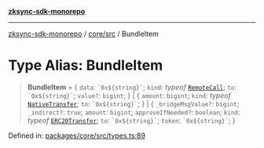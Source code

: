 [**zksync-sdk-monorepo**](../../../README.md)

---

[zksync-sdk-monorepo](../../../README.md) / [core/src](../README.md) / BundleItem

# Type Alias: BundleItem

> **BundleItem** = \{ `data`: `` `0x${string}` ``; `kind`: _typeof_ [`RemoteCall`](../variables/ItemKind.md#remotecall); `to`: `` `0x${string}` ``; `value?`: `bigint`; \} \| \{ `amount`: `bigint`; `kind`: _typeof_ [`NativeTransfer`](../variables/ItemKind.md#nativetransfer); `to`: `` `0x${string}` ``; \} \| \{ `_bridgeMsgValue?`: `bigint`; `_indirect?`: `true`; `amount`: `bigint`; `approveIfNeeded?`: `boolean`; `kind`: _typeof_ [`ERC20Transfer`](../variables/ItemKind.md#erc20transfer); `to`: `` `0x${string}` ``; `token`: `` `0x${string}` ``; \}

Defined in: [packages/core/src/types.ts:89](https://github.com/dutterbutter/zksync-sdk/blob/128d557933eb10f01edd78c0b3392137ca480daf/packages/core/src/types.ts#L89)
